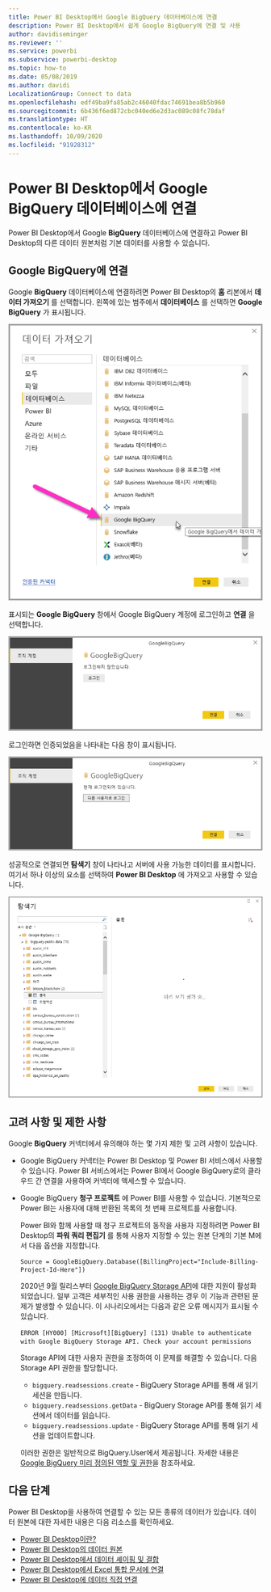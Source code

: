```yaml
---
title: Power BI Desktop에서 Google BigQuery 데이터베이스에 연결
description: Power BI Desktop에서 쉽게 Google BigQuery에 연결 및 사용
author: davidiseminger
ms.reviewer: ''
ms.service: powerbi
ms.subservice: powerbi-desktop
ms.topic: how-to
ms.date: 05/08/2019
ms.author: davidi
LocalizationGroup: Connect to data
ms.openlocfilehash: edf49ba9fa85ab2c46040fdac74691bea8b5b960
ms.sourcegitcommit: 6b436f6ed872cbc040ed6e2d3ac089c08fc78daf
ms.translationtype: HT
ms.contentlocale: ko-KR
ms.lasthandoff: 10/09/2020
ms.locfileid: "91928312"
---
```

# <a name="connect-to-a-google-bigquery-database-in-power-bi-desktop"></a>Power BI Desktop에서 Google BigQuery 데이터베이스에 연결
Power BI Desktop에서 Google **BigQuery** 데이터베이스에 연결하고 Power BI Desktop의 다른 데이터 원본처럼 기본 데이터를 사용할 수 있습니다.

## <a name="connect-to-google-bigquery"></a>Google BigQuery에 연결
Google **BigQuery** 데이터베이스에 연결하려면 Power BI Desktop의 **홈** 리본에서 **데이터 가져오기** 를 선택합니다. 왼쪽에 있는 범주에서 **데이터베이스** 를 선택하면 **Google BigQuery** 가 표시됩니다.

![Google BigQuery에 대한 데이터 가져오기 대화 상자](media/desktop-connect-bigquery/connect_bigquery_01.png)

표시되는 **Google BigQuery** 창에서 Google BigQuery 계정에 로그인하고 **연결** 을 선택합니다.

![Google BigQuery에 로그인](media/desktop-connect-bigquery/connect_bigquery_02.png)

로그인하면 인증되었음을 나타내는 다음 창이 표시됩니다. 

![Google에 로그인됨](media/desktop-connect-bigquery/connect_bigquery_02b.png)

성공적으로 연결되면 **탐색기** 창이 나타나고 서버에 사용 가능한 데이터를 표시합니다. 여기서 하나 이상의 요소를 선택하여 **Power BI Desktop** 에 가져오고 사용할 수 있습니다.

![Google BigQuery의 데이터](media/desktop-connect-bigquery/connect_bigquery_03.png)

## <a name="considerations-and-limitations"></a>고려 사항 및 제한 사항
Google **BigQuery** 커넥터에서 유의해야 하는 몇 가지 제한 및 고려 사항이 있습니다.

* Google BigQuery 커넥터는 Power BI Desktop 및 Power BI 서비스에서 사용할 수 있습니다. Power BI 서비스에서는 Power BI에서 Google BigQuery로의 클라우드 간 연결을 사용하여 커넥터에 액세스할 수 있습니다.

* Google BigQuery **청구 프로젝트** 에 Power BI를 사용할 수 있습니다. 기본적으로 Power BI는 사용자에 대해 반환된 목록의 첫 번째 프로젝트를 사용합니다. 

  Power BI와 함께 사용할 때 청구 프로젝트의 동작을 사용자 지정하려면 Power BI Desktop의 **파워 쿼리 편집기** 를 통해 사용자 지정할 수 있는 원본 단계의 기본 M에서 다음 옵션을 지정합니다.

  ```
  Source = GoogleBigQuery.Database([BillingProject="Include-Billing-Project-Id-Here"])
  ```

  2020년 9월 릴리스부터 [Google BigQuery Storage API](https://cloud.google.com/bigquery/docs/reference/storage)에 대한 지원이 활성화되었습니다. 일부 고객은 세부적인 사용 권한을 사용하는 경우 이 기능과 관련된 문제가 발생할 수 있습니다. 이 시나리오에서는 다음과 같은 오류 메시지가 표시될 수 있습니다.

  `ERROR [HY000] [Microsoft][BigQuery] (131) Unable to authenticate with Google BigQuery Storage API. Check your account permissions`

  Storage API에 대한 사용자 권한을 조정하여 이 문제를 해결할 수 있습니다. 다음 Storage API 권한을 할당합니다.

  - `bigquery.readsessions.create` - BigQuery Storage API를 통해 새 읽기 세션을 만듭니다.
  - `bigquery.readsessions.getData` - BigQuery Storage API를 통해 읽기 세션에서 데이터를 읽습니다.
  - `bigquery.readsessions.update` - BigQuery Storage API를 통해 읽기 세션을 업데이트합니다.

  이러한 권한은 일반적으로 BigQuery.User에서 제공됩니다. 자세한 내용은 [Google BigQuery 미리 정의된 역할 및 권한](https://cloud.google.com/bigquery/docs/access-control)을 참조하세요.


## <a name="next-steps"></a>다음 단계
Power BI Desktop을 사용하여 연결할 수 있는 모든 종류의 데이터가 있습니다. 데이터 원본에 대한 자세한 내용은 다음 리소스를 확인하세요.

* [Power BI Desktop이란?](../fundamentals/desktop-what-is-desktop.md)
* [Power BI Desktop의 데이터 원본](desktop-data-sources.md)
* [Power BI Desktop에서 데이터 셰이핑 및 결합](desktop-shape-and-combine-data.md)
* [Power BI Desktop에서 Excel 통합 문서에 연결](desktop-connect-excel.md)   
* [Power BI Desktop에 데이터 직접 연결](desktop-enter-data-directly-into-desktop.md)   
